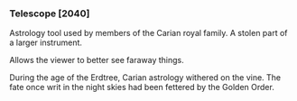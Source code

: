 ### Telescope [2040]

Astrology tool used by members of the Carian royal family. A stolen part of a larger instrument.

Allows the viewer to better see faraway things.

During the age of the Erdtree, Carian astrology withered on the vine. The fate once writ in the night skies had been fettered by the Golden Order.